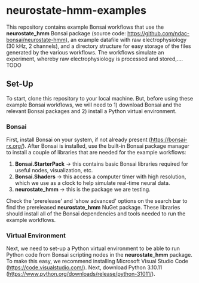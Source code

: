 # neurostate-hmm-examples

This repository contains example Bonsai workflows that use the **neurostate_hmm** Bonsai package (source code: https://github.com/ndac-bonsai/neurostate-hmm), an example datafile with raw electrophysiology (30 kHz, 2 channels), and a directory structure for easy storage of the files generated by the various workflows. The workflows simulate an experiment, whereby raw electrophysiology is processed and stored,.... TODO

## Set-Up

To start, clone this repository to your local machine. But, before using these example Bonsai workflows, we will need to 1) download Bonsai and the relevant Bonsai packages and 2) install a Python virtual environment.

### Bonsai

First, install Bonsai on your system, if not already present (https://bonsai-rx.org/). After Bonsai is installed, use the built-in Bonsai package manager to install a couple of libraries that are needed for the example workflows: 
1. **Bonsai.StarterPack** -> this contains basic Bonsai libraries required for useful nodes, visualization, etc.
2. **Bonsai.Shaders** -> this access a computer timer with high resolution, which we use as a clock to help simulate real-time neural data.
3. **neurostate_hmm** -> this is the package we are testing.

Check the 'prerelease' and 'show advanced' options on the search bar to find the prereleased **neurostate_hmm** NuGet package. These libraries should install all of the Bonsai dependencies and tools needed to run the example workflows.

### Virtual Environment

Next, we need to set-up a Python virtual environment to be able to run Python code from Bonsai scripting nodes in the **neurostate_hmm** package. To make this easy, we recommend installing Microsoft Visual Studio Code (https://code.visualstudio.com/). Next, download Python 3.10.11 (https://www.python.org/downloads/release/python-31011/). 
